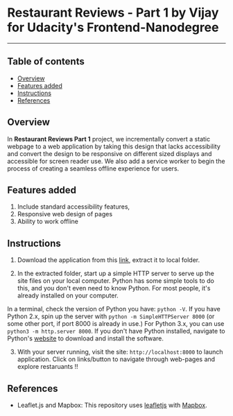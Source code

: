 # Restaurant Reviews - Part 1 by Vijay for Udacity's Frontend-Nanodegree
------------------------------------------------------------------------

## Table of contents

* [Overview](#overview)
* [Features added](#features-added)
* [Instructions](#instructions)
* [References](#references)

## Overview

In **Restaurant Reviews Part 1** project, we incrementally convert a static webpage to a web application by taking this design that lacks accessibility and convert the design to be responsive on different sized displays and accessible for screen reader use. We also add a service worker to begin the process of creating a seamless offline experience for users.

## Features added

1. Include standard accessibility features,
2. Responsive web design of pages
3. Ability to work offline

## Instructions

1. Download the application from this [link](https://github.com/vjremo/Restaurant-Reviews-Part-1/releases), extract it to local folder. 

2. In the extracted folder, start up a simple HTTP server to serve up the site files on your local computer. Python has some simple tools to do this, and you don't even need to know Python. For most people, it's already installed on your computer. 

In a terminal, check the version of Python you have: `python -V`. If you have Python 2.x, spin up the server with `python -m SimpleHTTPServer 8000` (or some other port, if port 8000 is already in use.) For Python 3.x, you can use `python3 -m http.server 8000`. If you don't have Python installed, navigate to Python's [website](https://www.python.org/) to download and install the software.

3. With your server running, visit the site: `http://localhost:8000` to launch application. Click on links/button to navigate through web-pages and explore restaruants !!

## References

* Leaflet.js and Mapbox:
This repository uses [leafletjs](https://leafletjs.com/) with [Mapbox](https://www.mapbox.com/). 